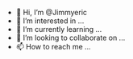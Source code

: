 - 👋 Hi, I’m @Jimmyeric
- 👀 I’m interested in ...
- 🌱 I’m currently learning ...
- 💞️ I’m looking to collaborate on ...
- 📫 How to reach me ...

<!---
Jimmyeric/Jimmyeric is a ✨ special ✨ repository because its `README.md` (this file) appears on your GitHub profile.
You can click the Preview link to take a look at your changes.
--->
